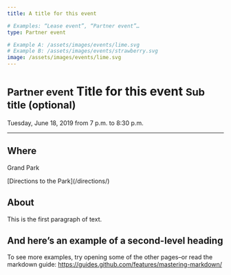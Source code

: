 ```yaml
---
title: A title for this event

# Examples: “Lease event”, “Partner event”…
type: Partner event

# Example A: /assets/images/events/lime.svg
# Example B: /assets/images/events/strawberry.svg
image: /assets/images/events/lime.svg
---
```


<small>Partner event</small> Title for this event <small>Sub title (optional)</small>
=====================================================================================

Tuesday, June 18, 2019 from 7 p.m. to 8:30 p.m.

* * *

## Where

Grand Park

<p class="action" markdown="1">
[Directions to the Park](/directions/)
</p>

## About

This is the first paragraph of text.

## And here’s an example of a second-level heading

To see more examples, try opening some of the other pages–or read the markdown guide:
https://guides.github.com/features/mastering-markdown/

